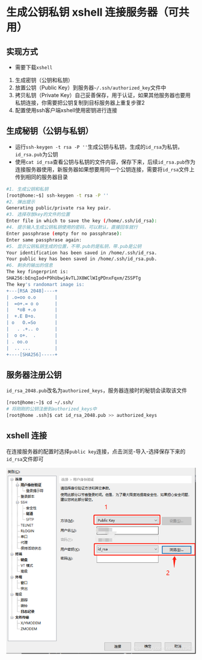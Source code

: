 # 生成公钥私钥 xshell 连接服务器（可共用）

## 实现方式

- 需要下载`xshell`
1. 生成密钥（公钥和私钥）
2. 放置公钥（Public Key）到服务器`~/.ssh/authorized_key`文件中
3. 拷贝私钥（Private Key）自己妥善保存，用于认证，如果其他服务器也要用私钥连接，你需要把公钥复制到目标服务器上重复步骤2
4. 配置使用ssh客户端xshell使用密钥进行连接

## 生成秘钥（公钥与私钥）

- 运行`ssh-keygen -t rsa -P ''`生成公钥与私钥，生成的`id_rsa`为私钥，`id_rsa.pub`为公钥
- 使用`cat id_rsa`查看公钥与私钥的文件内容，保存下来，后续`id_rsa.pub`作为连接服务器使用，新服务器如果想要用同一个公钥连接，需要将`id_rsa`文件上传到相同的服务器目录


```sh
#1. 生成公钥和私钥
[root@home:~$] ssh-keygen -t rsa -P ''
#2. 弹出提示
Generating public/private rsa key pair.
#3. 选择存放key的文件的位置
Enter file in which to save the key (/home/.ssh/id_rsa):
#4. 提示输入生成公钥私钥使用的密码，可以默认，直接回车就行
Enter passphrase (empty for no passphrase):
Enter same passphrase again: 
#5. 显示公钥私钥生成的位置，不带.pub的是私钥，带.pub是公钥
Your identification has been saved in /home/.ssh/id_rsa.
Your public key has been saved in /home/.ssh/id_rsa.pub.
#6. 剩余的输出的信息
The key fingerprint is:
SHA256:bEnqIod+P9hUbwjAvTLJX8WClWIgPDnxFqxm/ZSSPTg 
The key's randomart image is:
+---[RSA 2048]----+
| .o=oo o.o       |
|  =o+.= o o      |
|   *oB +.o       |
|  +.E B+o.       |
| o   O.=So       |
|   . .+.. o      |
|  o o+.  .       |
| . oo.o          |
|  .. ...         |
+----[SHA256]-----+
```

## 服务器注册公钥

`id_rsa_2048.pub`改名为`authorized_keys`，服务器连接时的秘钥会读取该文件

```sh
[root@home:~]$ cd ~/.ssh/
# 将刚刚的公钥注册到authorized_keys中
[root@home .ssh]$ cat id_rsa_2048.pub >> authorized_keys
```

## xshell 连接

在连接服务器的配置时选择`public key`连接，点击浏览-导入-选择保存下来的`id_rsa`文件即可

![xshell配置私钥](./生成公钥私钥连接服务器/1.png)
